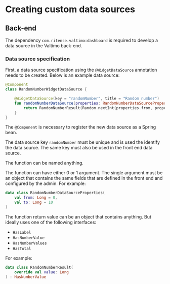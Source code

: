 # Creating custom data sources

## Back-end

The dependency `com.ritense.valtimo:dashboard` is required to develop a data source in the Valtimo back-end.

### Data source specification

First, a data source specification using the `@WidgetDataSource` annotation needs to be created. Below is an example
data source:

```kotlin
@Component
class RandomNumberWidgetDataSource {

    @WidgetDataSource(key = "randomNumber", title = "Random number")
    fun randomNumberDataSource(properties: RandomNumberDataSourceProperties): RandomNumberResult {
        return RandomNumberResult(Random.nextInt(properties.from, properties.to))
    }
}
```

The `@Component` is necessary to register the new data source as a Spring bean.

The data source key `randomNumber` must be unique and is used the identify the data source. The same key must also be
used in the front end data source.

The function can be named anything.

The function can have either 0 or 1 argument. The single argument must be an object that contains the same fields that
are defined in the front end and configured by the admin. For example:

```kotlin
data class RandomNumberDataSourceProperties(
    val from: Long = 0,
    val to: Long = 10
)
```

The function return value can be an object that contains anything. But ideally uses one of the following interfaces:

- `HasLabel`
- `HasNumberValue`
- `HasNumberValues`
- `HasTotal`

For example:

```kotlin
data class RandomNumberResult(
    override val value: Long
) : HasNumberValue
```
